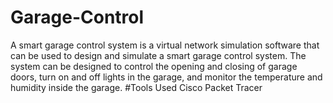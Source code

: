 # Garage-Control
A smart garage control system is a virtual network simulation software that can be used to design and simulate a smart garage control system. The system can be designed to control the opening and closing of garage doors, turn on and off lights in the garage, and monitor the temperature and humidity inside the garage.
#Tools Used
Cisco Packet Tracer
